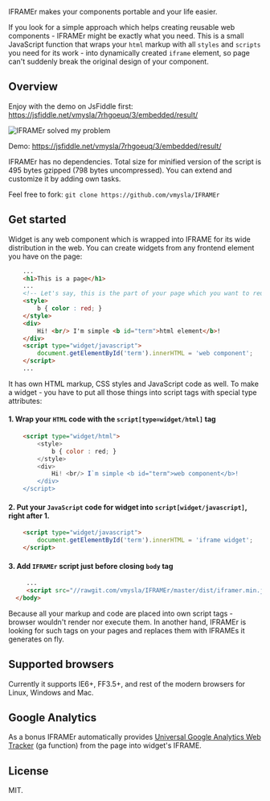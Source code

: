 IFRAMEr makes your components portable and your life easier.

If you look for a simple approach which helps creating reusable web components - IFRAMEr might be exactly what you need. This is a small JavaScript function that wraps your `html` markup with all `styles` and `scripts` you need for its work - into dynamically created `iframe` element, so page can't suddenly break the original design of your component.

## Overview 

Enjoy with the demo on JsFiddle first: https://jsfiddle.net/vmysla/7rhgoeuq/3/embedded/result/

![IFRAMEr solved my problem](http://content.screencast.com/users/vmysla/folders/Default/media/f71f289a-fce4-444b-856a-86b8f3c7cce4/iframer.png)

Demo: https://jsfiddle.net/vmysla/7rhgoeuq/3/embedded/result/

IFRAMEr has no dependencies. 
Total size for minified version of the script is 495 bytes gzipped (798 bytes uncompressed). 
You can extend and customize it by adding own tasks. 

Feel free to fork: `git clone https://github.com/vmysla/IFRAMEr`

## Get started

Widget is any web component which is wrapped into IFRAME for its wide distribution in the web. 
You can create widgets from any frontend element you have on the page:

``` html
    ...
	<h1>This is a page</h1>
	...
	<!-- Let's say, this is the part of your page which you want to reuse on different sites: --> 
	<style> 
		b { color : red; } 
	</style>
	<div>
    	Hi! <br/> I'm simple <b id="term">html element</b>!
    </div>
    <script type="widget/javascript">
	    document.getElementById('term').innerHTML = 'web component';
	</script>
	...
```
It has own HTML markup, CSS styles and JavaScript code as well.
To make a widget - you have to put all those things into script tags with special type attributes: 

#### 1. Wrap your `HTML` code with the `script[type=widget/html]` tag
``` html
	<script type="widget/html">
		<style> 
			b { color : red; } 
		</style>
		<div>
	    	Hi! <br/> I`m simple <b id="term">web component</b>!
	    </div>
	</script>
```
#### 2. Put your `JavaScript` code for widget into `script[widget/javascript]`, right after 1.
``` html
	<script type="widget/javascript">
	    document.getElementById('term').innerHTML = 'iframe widget';
	</script>
```
#### 3. Add `IFRAMEr` script just before closing `body` tag
``` html
     ...
     <script src="//rawgit.com/vmysla/IFRAMEr/master/dist/iframer.min.js"></script>
  </body>
```

Because all your markup and code are placed into own script tags - browser wouldn't render nor execute them.
In another hand, IFRAMEr is looking for such tags on your pages and replaces them with IFRAMEs it generates on fly. 

## Supported browsers

Currently it supports IE6+, FF3.5+, and rest of the modern browsers for Linux, Windows and Mac. 

## Google Analytics
As a bonus IFRAMEr automatically provides [Universal Google Analytics Web Tracker](https://developers.google.com/analytics/devguides/collection/analyticsjs/) (ga function) from the page into widget's IFRAME.

## License
MIT.
